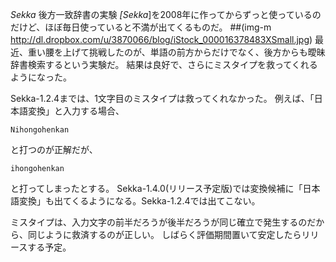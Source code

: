 *Sekka* 後方一致辞書の実験
*[Sekka*]を2008年に作ってからずっと使っているのだけど、ほぼ毎日使っていると不満が出てくるものだ。
 ##(img-m http://dl.dropbox.com/u/3870066/blog/iStock_000016378483XSmall.jpg)
最近、重い腰を上げて挑戦したのが、単語の前方からだけでなく、後方からも曖昧辞書検索するという実験だ。
結果は良好で、さらにミスタイプを救ってくれるようになった。

Sekka-1.2.4までは、1文字目のミスタイプは救ってくれなかった。
例えば、「日本語変換」と入力する場合、
```
Nihongohenkan
```
と打つのが正解だが、
```
ihongohenkan
```
と打ってしまったとする。
Sekka-1.4.0(リリース予定版)では変換候補に「日本語変換」も出てくるようになる。Sekka-1.2.4では出てこない。

ミスタイプは、入力文字の前半だろうが後半だろうが同じ確立で発生するのだから、同じように救済するのが正しい。
しばらく評価期間置いて安定したらリリースする予定。
